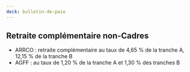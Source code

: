 ```yaml
---
deck: bulletin-de-paie
---
```


## Retraite complémentaire non-Cadres

* ARRCO : retraite complémentaire au taux de 4,65 % de la tranche A, 12,15 % de la tranche B
* AGFF : au taux de 1,20 % de la tranche A et 1,30 % des tranches B 
